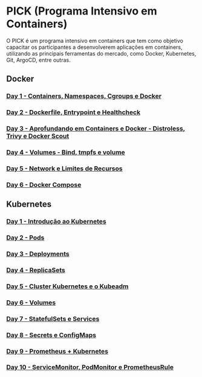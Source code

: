 # PICK (Programa Intensivo em Containers)

O PICK é um programa intensivo em containers que tem como objetivo capacitar os participantes a desenvolverem aplicações em containers, utilizando as principais ferramentas do mercado, como Docker, Kubernetes, Git, ArgoCD, entre outras.

## Docker

### [Day 1 - Containers, Namespaces, Cgroups e Docker](/Docker/Day-1/README.md)

### [Day 2 - Dockerfile, Entrypoint e Healthcheck](/Docker/Day-2/README.md)

### [Day 3 - Aprofundando em Containers e Docker - Distroless, Trivy e Docker Scout](/Docker/Day-3/README.md)

### [Day 4 - Volumes - Bind, tmpfs e volume](/Docker/Day-4/README.md)

### [Day 5 - Network e Limites de Recursos](/Docker/Day-5/README.md)

### [Day 6 - Docker Compose](/Docker/Day-6/README.md)

## Kubernetes

### [Day 1 - Introdução ao Kubernetes](/Kubernetes/Day-1/README.md)

### [Day 2 - Pods](/Kubernetes/Day-2/README.md)

### [Day 3 - Deployments](/Kubernetes/Day-3/README.md)

### [Day 4 - ReplicaSets](/Kubernetes/Day-4/README.md)

### [Day 5 - Cluster Kubernetes e o Kubeadm](/Kubernetes/Day-5/README.md)

### [Day 6 - Volumes](/Kubernetes/Day-6/README.md)

### [Day 7 - StatefulSets e Services](/Kubernetes/Day-7/README.md)

### [Day 8 - Secrets e ConfigMaps](/Kubernetes/Day-8/README.md)

### [Day 9 - Prometheus + Kubernetes](/Kubernetes/Day-9/README.md)

### [Day 10 - ServiceMonitor, PodMonitor e PrometheusRule](/Kubernetes/Day-10/README.md)